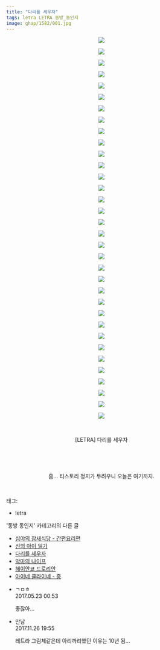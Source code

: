 ```yaml
---
title: "다리를 세우자"
tags: letra LETRA 동방_동인지
image: ghap/1582/001.jpg
---
```

<div class="article">
<p style="text-align: center; clear: none; float: none;"><img src="{{ site.nasurl }}/ghap/1582/001.jpg"/></p>
<p style="text-align: center; clear: none; float: none;"><img src="{{ site.nasurl }}/ghap/1582/002.jpg"/></p>
<p style="text-align: center; clear: none; float: none;"><img src="{{ site.nasurl }}/ghap/1582/003.jpg"/></p>
<p style="text-align: center; clear: none; float: none;"><img src="{{ site.nasurl }}/ghap/1582/004.jpg"/></p>
<p style="text-align: center; clear: none; float: none;"><img src="{{ site.nasurl }}/ghap/1582/005.jpg"/></p>
<p style="text-align: center; clear: none; float: none;"><img src="{{ site.nasurl }}/ghap/1582/006.jpg"/></p>
<p style="text-align: center; clear: none; float: none;"><img src="{{ site.nasurl }}/ghap/1582/007.jpg"/></p>
<p style="text-align: center; clear: none; float: none;"><img src="{{ site.nasurl }}/ghap/1582/008.jpg"/></p>
<p style="text-align: center; clear: none; float: none;"><img src="{{ site.nasurl }}/ghap/1582/009.jpg"/></p>
<p style="text-align: center; clear: none; float: none;"><img src="{{ site.nasurl }}/ghap/1582/010.jpg"/></p>
<p style="text-align: center; clear: none; float: none;"><img src="{{ site.nasurl }}/ghap/1582/011.jpg"/></p>
<p style="text-align: center; clear: none; float: none;"><img src="{{ site.nasurl }}/ghap/1582/012.jpg"/></p>
<p style="text-align: center; clear: none; float: none;"><img src="{{ site.nasurl }}/ghap/1582/013.jpg"/></p>
<p style="text-align: center; clear: none; float: none;"><img src="{{ site.nasurl }}/ghap/1582/014.jpg"/></p>
<p style="text-align: center; clear: none; float: none;"><img src="{{ site.nasurl }}/ghap/1582/015.jpg"/></p>
<p style="text-align: center; clear: none; float: none;"><img src="{{ site.nasurl }}/ghap/1582/016.jpg"/></p>
<p style="text-align: center; clear: none; float: none;"><img src="{{ site.nasurl }}/ghap/1582/017.jpg"/></p>
<p style="text-align: center; clear: none; float: none;"><img src="{{ site.nasurl }}/ghap/1582/018.jpg"/></p>
<p style="text-align: center; clear: none; float: none;"><img src="{{ site.nasurl }}/ghap/1582/019.jpg"/></p>
<p style="text-align: center; clear: none; float: none;"><img src="{{ site.nasurl }}/ghap/1582/020.jpg"/></p>
<p style="text-align: center; clear: none; float: none;"><img src="{{ site.nasurl }}/ghap/1582/021.jpg"/></p>
<p style="text-align: center; clear: none; float: none;"><img src="{{ site.nasurl }}/ghap/1582/022.jpg"/></p>
<p style="text-align: center; clear: none; float: none;"><img src="{{ site.nasurl }}/ghap/1582/023.jpg"/></p>
<p style="text-align: center; clear: none; float: none;"><img src="{{ site.nasurl }}/ghap/1582/024.jpg"/></p>
<p style="text-align: center; clear: none; float: none;"><img src="{{ site.nasurl }}/ghap/1582/025.jpg"/></p>
<p style="text-align: center; clear: none; float: none;"><img src="{{ site.nasurl }}/ghap/1582/026.jpg"/></p>
<p style="text-align: center; clear: none; float: none;"><img src="{{ site.nasurl }}/ghap/1582/027.jpg"/></p>
<p style="text-align: center; clear: none; float: none;"><img src="{{ site.nasurl }}/ghap/1582/028.jpg"/></p>
<p style="text-align: center; clear: none; float: none;"><img src="{{ site.nasurl }}/ghap/1582/029.jpg"/></p>
<p style="text-align: center; clear: none; float: none;"><img src="{{ site.nasurl }}/ghap/1582/030.jpg"/></p>
<p style="text-align: center; clear: none; float: none;"><img src="{{ site.nasurl }}/ghap/1582/031.jpg"/></p>
<p style="text-align: center; clear: none; float: none;"><img src="{{ site.nasurl }}/ghap/1582/032.jpg"/></p>
<p style="text-align: center; clear: none; float: none;"><img src="{{ site.nasurl }}/ghap/1582/033.jpg"/></p>
<p style="text-align: center; clear: none; float: none;"><img src="{{ site.nasurl }}/ghap/1582/034.jpg"/></p>
<p style="text-align: center; clear: none; float: none;"><br/></p>
<p style="text-align: center; clear: none; float: none;">[LETRA] 다리를 세우자</p>
<p style="text-align: center; clear: none; float: none;"><br/></p>
<p style="text-align: center; clear: none; float: none;"><br/></p>
<p style="text-align: center; clear: none; float: none;">흠... 티스토리 정지가 두려우니 오늘은 여기까지.</p>
<p><br/></p>
</div><div class="tagTrail">
<p>태그: </p>
<ul>
<li>letra</li>
</ul>
</div><div class="another">
<p>'동방 동인지' 카테고리의 다른 글</p>
<ul>
<li><a href="/2016-08-15-ghap_1584">심야의 참새식당 - 간편요리편</a></li>
<li><a href="/2016-08-15-ghap_1583">신의 아이 일기</a></li>
<li><a href="/2016-08-15-ghap_1582">다리를 세우자</a></li>
<li><a href="/2016-08-15-ghap_1581">악마의 나이프</a></li>
<li><a href="/2016-08-15-ghap_1580">헤이안쿄 드로리안</a></li>
<li><a href="/2016-08-15-ghap_1579">아이네 클라이네 - 중</a></li>
</ul>
</div><div class="cb_module cb_fluid">
<div class="cb_wrt cb_profile">
<div class="comment">
<ul>
<li class="cb_thumb_off" id="comment14995746">
<div class="cb_comment_area">
<div class="cb_info_area">
<div class="cb_section">
<span class="cb_nick_name">ㄱㅁㅎ</span>
</div>
<div class="cb_section">
<span class="cb_date">2017.05.23 00:53 </span>
</div>
</div>
<div class="cb_dsc_comment">
<p class="cb_dsc">
											좋잖아...
										</p>
</div>
</div></li>
<li class="cb_thumb_off" id="comment15137915">
<div class="cb_comment_area">
<div class="cb_info_area">
<div class="cb_section">
<span class="cb_nick_name">만남</span>
</div>
<div class="cb_section">
<span class="cb_date">2017.11.26 19:55 </span>
</div>
</div>
<div class="cb_dsc_comment">
<p class="cb_dsc">
											레트라 그림체같은데 아리까리했던 이유는 10년 됨...  
										</p>
</div>
</div></li>
</ul>
</div>
</div><!-- commentList close -->
</div>
<br/>
<p id="refer"></p>
<br/>
